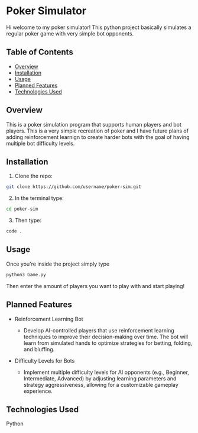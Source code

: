 # Poker Simulator
Hi welcome to my poker simulator! This python project basically simulates a regular poker game with very simple bot opponents.

## Table of Contents
- [Overview](#overview)
- [Installation](#installation)
- [Usage](#usage)
- [Planned Features](#planned-features)
- [Technologies Used](#technologies-used)

## Overview
This is a poker simulation program that supports human players and bot players. This is a very simple recreation of poker and I have future plans of adding reinforcement learnign to create harder bots with the goal of having multiple bot difficulty levels.

## Installation
1. Clone the repo:
```bash
git clone https://github.com/username/poker-sim.git
```
2. In the terminal type:
```bash
cd poker-sim
```
3. Then type:
```bash
code .
```

## Usage
Once you're inside the project simply type 
```bash
python3 Game.py
```
Then enter the amount of players you want to play with and start playing!

## Planned Features
- Reinforcement Learning Bot
  - Develop AI-controlled players that use reinforcement learning techniques to improve their decision-making over time. The bot will learn from simulated hands to optimize strategies for betting, folding, and bluffing.

- Difficulty Levels for Bots
  - Implement multiple difficulty levels for AI opponents (e.g., Beginner, Intermediate, Advanced) by adjusting learning parameters and strategy aggressiveness, allowing for a customizable gameplay experience.

## Technologies Used
Python
